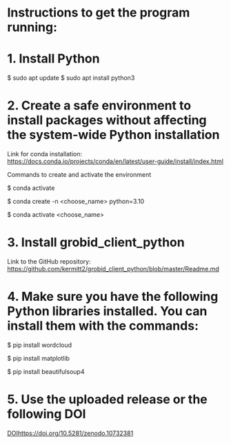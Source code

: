 # Instructions to get the program running:
# 1. Install Python
$ sudo apt update
$ sudo apt install python3

# 2. Create a safe environment to install packages without affecting the system-wide Python installation
Link for conda installation: https://docs.conda.io/projects/conda/en/latest/user-guide/install/index.html

Commands to create and activate the environment

$ conda activate

$ conda create -n <choose_name> python=3.10

$ conda activate <choose_name>

# 3. Install grobid_client_python
Link to the GitHub repository: https://github.com/kermitt2/grobid_client_python/blob/master/Readme.md

# 4. Make sure you have the following Python libraries installed. You can install them with the commands:
$ pip install wordcloud

$ pip install matplotlib

$ pip install beautifulsoup4

# 5. Use the uploaded release or the following DOI
[DOI](https://doi.org/10.5281/zenodo.10732381)https://doi.org/10.5281/zenodo.10732381


